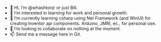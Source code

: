 - 👋 Hi, I’m @whashtonjr or just Bill.
- 👀 I’m interested in learning for work and personal growth. 
- 🌱 I’m currently learning csharp using Net Framework (and WinUI) for creating Inventor api components. Arduino, JMRI, ec., for personal use.
- 💞️ I’m looking to collaborate on nothing at the moment.
- 📫 Send me a message here in Git.

<!---
whashtonjr/whashtonjr is a ✨ special ✨ repository because its `README.md` (this file) appears on your GitHub profile.
You can click the Preview link to take a look at your changes.
--->
